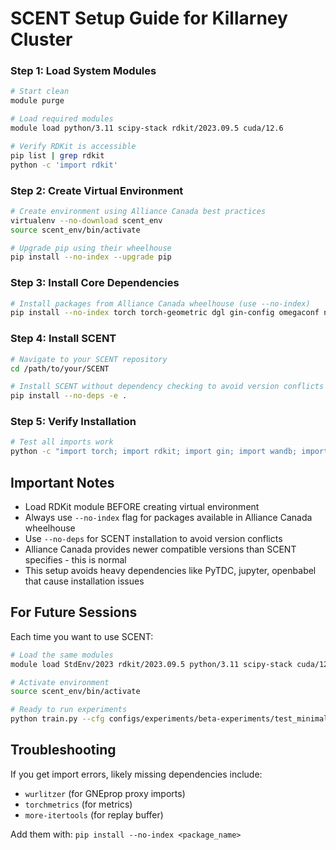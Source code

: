 # SCENT Setup Guide for Killarney Cluster

### Step 1: Load System Modules
```bash
# Start clean
module purge

# Load required modules
module load python/3.11 scipy-stack rdkit/2023.09.5 cuda/12.6

# Verify RDKit is accessible
pip list | grep rdkit
python -c 'import rdkit'
```

### Step 2: Create Virtual Environment
```bash
# Create environment using Alliance Canada best practices
virtualenv --no-download scent_env
source scent_env/bin/activate

# Upgrade pip using their wheelhouse
pip install --no-index --upgrade pip
```

### Step 3: Install Core Dependencies
```bash
# Install packages from Alliance Canada wheelhouse (use --no-index)
pip install --no-index torch torch-geometric dgl gin-config omegaconf numpy pandas tqdm wandb more-itertools typing-extensions pydantic wurlitzer torchmetrics
```

### Step 4: Install SCENT
```bash
# Navigate to your SCENT repository
cd /path/to/your/SCENT

# Install SCENT without dependency checking to avoid version conflicts
pip install --no-deps -e .
```

### Step 5: Verify Installation
```bash
# Test all imports work
python -c "import torch; import rdkit; import gin; import wandb; import rgfn"
```

## Important Notes

- Load RDKit module BEFORE creating virtual environment
- Always use `--no-index` flag for packages available in Alliance Canada wheelhouse
- Use `--no-deps` for SCENT installation to avoid version conflicts
- Alliance Canada provides newer compatible versions than SCENT specifies - this is normal
- This setup avoids heavy dependencies like PyTDC, jupyter, openbabel that cause installation issues

## For Future Sessions

Each time you want to use SCENT:
```bash
# Load the same modules
module load StdEnv/2023 rdkit/2023.09.5 python/3.11 scipy-stack cuda/12.6

# Activate environment
source scent_env/bin/activate

# Ready to run experiments
python train.py --cfg configs/experiments/beta-experiments/test_minimal.gin
```

## Troubleshooting

If you get import errors, likely missing dependencies include:
- `wurlitzer` (for GNEprop proxy imports)
- `torchmetrics` (for metrics)
- `more-itertools` (for replay buffer)

Add them with: `pip install --no-index <package_name>`

